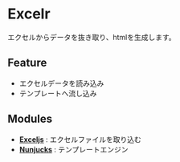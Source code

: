 Excelr
======

エクセルからデータを抜き取り、htmlを生成します。


Feature
-------

- エクセルデータを読み込み
- テンプレートへ流し込み


Modules
-------

- **[Exceljs](https://github.com/guyonroche/exceljs)** : エクセルファイルを取り込む
- **[Nunjucks](https://mozilla.github.io/nunjucks/)** : テンプレートエンジン
